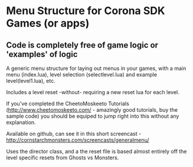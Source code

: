 # Menu Structure for Corona SDK Games (or apps)
## Code is completely free of game logic or 'examples' of logic

A generic menu structure for laying out menus in your games, with a main menu (index.lua), level selection (selectlevel.lua) and example level(level1.lua), etc.

Includes a level reset -without- requiring a new reset lua for each level.

If you've completed the CheetoMoskeeto Tutorials (http://www.cheetomoskeeto.com/ - amazingly good tutorials, buy the sample code) you should be equiped to jump right into this without any explanation.

Available on github, can see it in this short screencast - http://cornstarchmonsters.com/screencasts/generalmenu/

Uses the director class, and a the reset file is based almost entirely off the level specific resets from Ghosts vs Monsters.